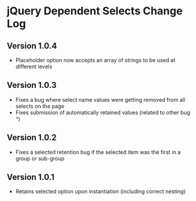 # jQuery Dependent Selects Change Log

## Version 1.0.4

- Placeholder option now accepts an array of strings to be used at different levels

## Version 1.0.3

- Fixes a bug where select name values were getting removed from all selects on the page
- Fixes submission of automatically retained values (related to other bug ^)

## Version 1.0.2

- Fixes a selected retention bug if the selected item was the first in a group or sub-group

## Version 1.0.1

- Retains selected option upon instantiation (including correct nesting)
